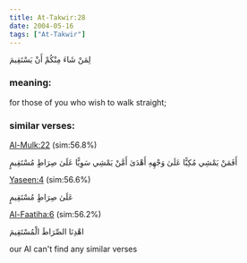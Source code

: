 ```yaml
---
title: At-Takwir:28
date: 2004-05-16
tags: ["At-Takwir"]
---
```

لِمَنْ شَاءَ مِنْكُمْ أَنْ يَسْتَقِيمَ
### meaning: 
for those of you who wish to walk straight;
### similar verses: 

[Al-Mulk:22](/67/22) (sim:56.8%)

أَفَمَنْ يَمْشِي مُكِبًّا عَلَىٰ وَجْهِهِ أَهْدَىٰ أَمَّنْ يَمْشِي سَوِيًّا عَلَىٰ صِرَاطٍ مُسْتَقِيمٍ

[Yaseen:4](/36/4) (sim:56.6%)

عَلَىٰ صِرَاطٍ مُسْتَقِيمٍ

[Al-Faatiha:6](/1/6) (sim:56.2%)

اهْدِنَا الصِّرَاطَ الْمُسْتَقِيمَ

our AI can't find any similar verses

